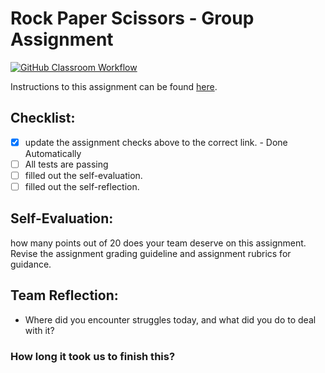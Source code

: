 Rock Paper Scissors - Group Assignment
===================================
[![GitHub Classroom Workflow](https://s///github.com/it3049c-fall22-henderson/rock-paper-scissors-steelesh/actions/workflows/classroom.yml/badge.svg)](https://s///github.com/it3049c-fall22-henderson/rock-paper-scissors-steelesh/actions/workflows/classroom.yml)

Instructions to this assignment can be found [here](https://it3049c.github.io/Material/Assignments/3.Rock_Paper_Scissors/).

## Checklist:
- [x] update the assignment checks above to the correct link. - Done Automatically
- [ ] All tests are passing
- [ ] filled out the self-evaluation.
- [ ] filled out the self-reflection.

## Self-Evaluation: 
how many points out of 20 does your team deserve on this assignment. Revise the assignment grading guideline and assignment rubrics for guidance.

## Team Reflection:
- Where did you encounter struggles today, and what did you do to deal with it?


### How long it took us to finish this?
